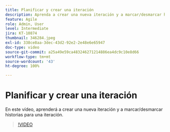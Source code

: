 ```yaml
---
title: Planificar y crear una iteración
description: Aprenda a crear una nueva iteración y a marcar/desmarcar historias para una iteración.
feature: Agile
role: Admin, User
level: Intermediate
jira: KT-10874
thumbnail: 346284.jpeg
exl-id: 338ce8aa-3dec-43d2-92e2-2e48e6e65947
doc-type: video
source-git-commit: a25a49e59ca483246271214886ea4dc9c10e8d66
workflow-type: tm+mt
source-wordcount: '43'
ht-degree: 100%

---
```


# Planificar y crear una iteración

En este vídeo, aprenderá a crear una nueva iteración y a marcar/desmarcar historias para una iteración.

>[!VIDEO](https://video.tv.adobe.com/v/346284/?quality=12&learn=on)
